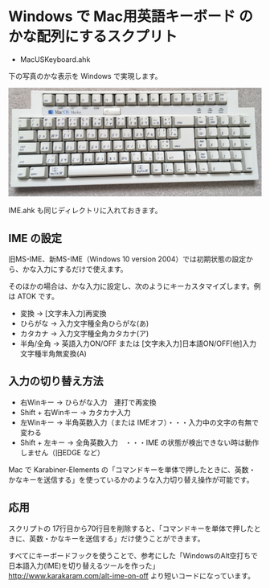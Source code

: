# Windows で Mac用英語キーボード のかな配列にするスクプリト

* MacUSKeyboard.ahk

下の写真のかな表示を Windows で実現します。

![Mac用英語キーボードの配列図](Mac_OS_Mackey.jpg)

IME.ahk も同じディレクトリに入れておきます。

## IME の設定

旧MS-IME、新MS-IME（Windows 10 version 2004）では初期状態の設定から、かな入力にするだけで使えます。

そのほかの場合は、かな入力に設定し、次のようにキーカスタマイズします。例は ATOK です。

* 変換	→ [文字未入力]再変換
* ひらがな	→ 入力文字種全角ひらがな(あ)
* カタカナ	→ 入力文字種全角カタカナ(ア)
* 半角/全角	→ 英語入力ON/OFF または [文字未入力]日本語ON/OFF[他]入力文字種半角無変換(A)

## 入力の切り替え方法

* 右Winキー		→ ひらがな入力　連打で再変換
* Shift + 右Winキー	→ カタカナ入力
* 左Winキー		→ 半角英数入力（または IMEオフ）・・・入力中の文字の有無で変わる
* Shift + 左キー		→ 全角英数入力　・・・IME の状態が検出できない時は動作しません（旧EDGE など）

Mac で Karabiner-Elements の「コマンドキーを単体で押したときに、英数・かなキーを送信する」を使っているかのような入力切り替え操作が可能です。

## 応用

スクリプトの 17行目から70行目を削除すると、「コマンドキーを単体で押したときに、英数・かなキーを送信する」だけ使うことができます。

すべてにキーボードフックを使うことで、参考にした「WindowsのAlt空打ちで日本語入力(IME)を切り替えるツールを作った」http://www.karakaram.com/alt-ime-on-off より短いコードになっています。
